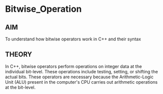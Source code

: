 # Bitwise_Operation
## AIM
To understand how bitwise operators work in C++ and their syntax
## THEORY
In C++, bitwise operators perform operations on integer data at the individual bit-level. These operations include testing, setting, or shifting the actual bits. These operators are necessary because the Arithmetic-Logic Unit (ALU) present in the computer's CPU carries out arithmetic operations at the bit-level.
